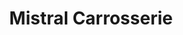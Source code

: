 ---
title: "Mistral Carrosserie"
url: /aubagne/mistral-carrosserie/
shop: réparation de voitures
---